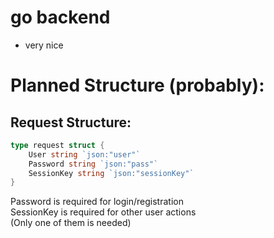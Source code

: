 # go backend
- very nice

# Planned Structure (probably):

## Request Structure:
```go
type request struct {
    User string `json:"user"`
    Password string `json:"pass"`
    SessionKey string `json:"sessionKey"`
}
```
Password is required for login/registration  
SessionKey is required for other user actions  
(Only one of them is needed)  
